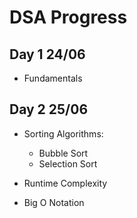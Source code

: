 # DSA Progress

## Day 1 24/06

- Fundamentals

## Day 2 25/06

- Sorting Algorithms:

  - Bubble Sort
  - Selection Sort

- Runtime Complexity

- Big O Notation
